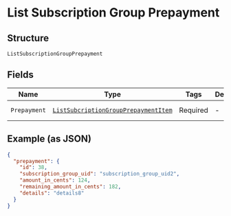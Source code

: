 
# List Subscription Group Prepayment

## Structure

`ListSubscriptionGroupPrepayment`

## Fields

| Name | Type | Tags | Description | Getter | Setter |
|  --- | --- | --- | --- | --- | --- |
| `Prepayment` | [`ListSubcriptionGroupPrepaymentItem`](../../doc/models/list-subcription-group-prepayment-item.md) | Required | - | ListSubcriptionGroupPrepaymentItem getPrepayment() | setPrepayment(ListSubcriptionGroupPrepaymentItem prepayment) |

## Example (as JSON)

```json
{
  "prepayment": {
    "id": 38,
    "subscription_group_uid": "subscription_group_uid2",
    "amount_in_cents": 124,
    "remaining_amount_in_cents": 182,
    "details": "details8"
  }
}
```

